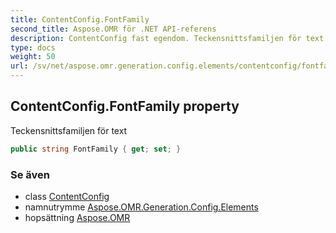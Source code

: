 ```yaml
---
title: ContentConfig.FontFamily
second_title: Aspose.OMR för .NET API-referens
description: ContentConfig fast egendom. Teckensnittsfamiljen för text
type: docs
weight: 50
url: /sv/net/aspose.omr.generation.config.elements/contentconfig/fontfamily/
---
```

## ContentConfig.FontFamily property

Teckensnittsfamiljen för text

```csharp
public string FontFamily { get; set; }
```

### Se även

* class [ContentConfig](../)
* namnutrymme [Aspose.OMR.Generation.Config.Elements](../../contentconfig/)
* hopsättning [Aspose.OMR](../../../)



